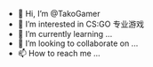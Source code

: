 - 👋 Hi, I’m @TakoGamer
- 👀 I’m interested in CS:GO 专业游戏
- 🌱 I’m currently learning ...
- 💞️ I’m looking to collaborate on ...
- 📫 How to reach me ...

<!---
TakoGamer/TakoGamer is a ✨ special ✨ repository because its `README.md` (this file) appears on your GitHub profile.
You can click the Preview link to take a look at your changes.
--->
